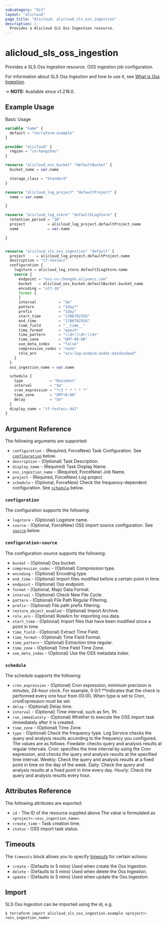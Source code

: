 ```yaml
---
subcategory: "SLS"
layout: "alicloud"
page_title: "Alicloud: alicloud_sls_oss_ingestion"
description: |-
  Provides a Alicloud SLS Oss Ingestion resource.
---
```


# alicloud_sls_oss_ingestion

Provides a SLS Oss Ingestion resource. OSS ingestion job configuration.

For information about SLS Oss Ingestion and how to use it, see [What is Oss Ingestion](https://www.alibabacloud.com/help/en/).

-> **NOTE:** Available since v1.218.0.

## Example Usage

Basic Usage

```terraform
variable "name" {
  default = "terraform-example"
}

provider "alicloud" {
  region = "cn-hangzhou"
}

resource "alicloud_oss_bucket" "defaultBucket" {
  bucket_name = var.name

  storage_class = "Standard"
}

resource "alicloud_log_project" "defaultProject" {
  name = var.name

}

resource "alicloud_log_store" "defaultILogStore" {
  retention_period = "30"
  project          = alicloud_log_project.defaultProject.name
  name             = var.name

}


resource "alicloud_sls_oss_ingestion" "default" {
  project     = alicloud_log_project.defaultProject.name
  description = "tf-testacc"
  configuration {
    logstore = alicloud_log_store.defaultILogStore.name
    source {
      endpoint = "oss-cn-chengdu.aliyuncs.com"
      bucket   = alicloud_oss_bucket.defaultBucket.bucket_name
      encoding = "utf-16"
      format {
      }
      interval          = "3m"
      pattern           = "1day*"
      prefix            = "1day"
      start_time        = "1706792358"
      end_time          = "1706792558"
      time_field        = "__time__"
      time_format       = "epoch"
      time_pattern      = "\\d+:\\d+:\\d+"
      time_zone         = "GMT-09:00"
      use_meta_index    = "false"
      compression_codec = "none"
      role_arn          = "acs:log:asdasd:asdas:dasdasdasd"
    }
  }
  oss_ingestion_name = var.name

  schedule {
    type            = "Resident"
    interval        = "5m"
    cron_expression = "*/3 * * * * *"
    time_zone       = "GMT+8:00"
    delay           = "5m"
  }
  display_name = "tf-testacc-442"
}
```

## Argument Reference

The following arguments are supported:
* `configuration` - (Required, ForceNew) Task Configuration. See [`configuration`](#configuration) below.
* `description` - (Optional) Task Description.
* `display_name` - (Required) Task Display Name.
* `oss_ingestion_name` - (Required, ForceNew) Job Name.
* `project` - (Required, ForceNew) Log project.
* `schedule` - (Optional, ForceNew) Check the frequency-dependent configuration. See [`schedule`](#schedule) below.

### `configuration`

The configuration supports the following:
* `logstore` - (Optional) Logstore name.
* `source` - (Optional, ForceNew) OSS import source configuration. See [`source`](#configuration-source) below.

### `configuration-source`

The configuration-source supports the following:
* `bucket` - (Optional) Oss bucket.
* `compression_codec` - (Optional) Compression type.
* `encoding` - (Optional) Encoding type.
* `end_time` - (Optional) Import files modified before a certain point in time.
* `endpoint` - (Optional) Oss endpoint.
* `format` - (Optional, Map) Data Format.
* `interval` - (Optional) Check New File Cycle.
* `pattern` - (Optional) File Path Regular Filtering.
* `prefix` - (Optional) File path prefix filtering.
* `restore_object_enabled` - (Optional) Import Archive.
* `role_arn` - (Optional) RoleArn for importing oss data.
* `start_time` - (Optional) Import files that have been modified since a point in time.
* `time_field` - (Optional) Extract Time Field.
* `time_format` - (Optional) Time Field Format.
* `time_pattern` - (Optional) Extraction time regular.
* `time_zone` - (Optional) Time Field Time Zone.
* `use_meta_index` - (Optional) Use the OSS metadata index.

### `schedule`

The schedule supports the following:
* `cron_expression` - (Optional) Cron expression, minimum precision is minutes, 24-hour clock. For example, 0 0/1 **indicates that the check is performed every one hour from 00:00. When type is set to Cron, cronExpression must be set.
* `delay` - (Optional) Delay time.
* `interval` - (Optional) Time interval, such as 5m, 1H.
* `run_immediately` - (Optional) Whether to execute the OSS import task immediately after it is created.
* `time_zone` - (Optional) Time Zone.
* `type` - (Optional) Check the frequency type. Log Service checks the query and analysis results according to the frequency you configured. The values are as follows: Fixedate: checks query and analysis results at regular intervals. Cron: specifies the time interval by using the Cron expression, and checks the query and analysis results at the specified time interval. Weekly: Check the query and analysis results at a fixed point in time on the day of the week. Daily: Check the query and analysis results at a fixed point in time every day. Hourly: Check the query and analysis results every hour.

## Attributes Reference

The following attributes are exported:
* `id` - The ID of the resource supplied above.The value is formulated as `<project>:<oss_ingestion_name>`.
* `create_time` - Task creation time.
* `status` - OSS import task status.

## Timeouts

The `timeouts` block allows you to specify [timeouts](https://www.terraform.io/docs/configuration-0-11/resources.html#timeouts) for certain actions:
* `create` - (Defaults to 5 mins) Used when create the Oss Ingestion.
* `delete` - (Defaults to 5 mins) Used when delete the Oss Ingestion.
* `update` - (Defaults to 5 mins) Used when update the Oss Ingestion.

## Import

SLS Oss Ingestion can be imported using the id, e.g.

```shell
$ terraform import alicloud_sls_oss_ingestion.example <project>:<oss_ingestion_name>
```
